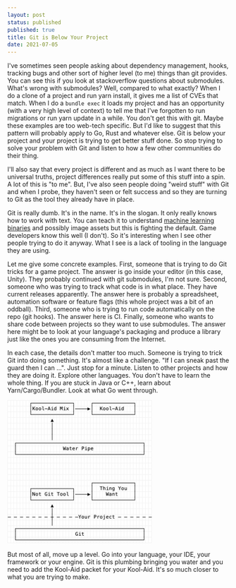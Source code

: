 ```yaml
---
layout: post
status: published
published: true
title: Git is Below Your Project
date: 2021-07-05
---
```


I've sometimes seen people asking about dependency management, hooks, tracking bugs and other sort of higher level (to me) things than git provides.  You can see this if you look at stackoverflow questions about submodules.  What's wrong with submodules?  Well, compared to what exactly?  When I do a clone of a project and run yarn install, it gives me a list of CVEs that match.  When I do a `bundle exec` it loads my project and has an opportunity (with a very high level of context) to tell me that I've forgotten to run migrations or run yarn update in a while.  You don't get this with git.  Maybe these examples are too web-tech specific.  But I'd like to suggest that this pattern will probably apply to Go, Rust and whatever else.  Git is below your project and your project is trying to get better stuff done.  So stop trying to solve your problem with Git and listen to how a few other communities do their thing.

I'll also say that every project is different and as much as I want there to be universal truths, project differences really put some of this stuff into a spin.  A lot of this is "to me".  But, I've also seen people doing "weird stuff" with Git and when I probe, they haven't seen or felt success and so they are turning to Git as the tool they already have in place.

Git is really dumb.  It's in the name.  It's in the slogan.  It only really knows how to work with text.  You can teach it to understand [machine learning binaries](https://dvc.org/) and possibly image assets but this is fighting the default.  Game developers know this well (I don't).  So it's interesting when I see other people trying to do it anyway.  What I see is a lack of tooling in the language they are using.

Let me give some concrete examples.  First, someone that is trying to do Git tricks for a game project.  The answer is go inside your editor (in this case, Unity).  They probably continued with git submodules, I'm not sure.  Second, someone who was trying to track what code is in what place.  They have current releases apparently.  The answer here is probably a spreadsheet, automation software or feature flags (this whole project was a bit of an oddball).  Third, someone who is trying to run code automatically on the repo (git hooks).  The answer here is CI.  Finally, someone who wants to share code between projects so they want to use submodules.  The answer here might be to look at your language's packaging and produce a library just like the ones you are consuming from the Internet.

In each case, the details don't matter too much.  Someone is trying to trick Git into doing something.  It's almost like a challenge.  "If I can sneak past the guard then I can ...".  Just stop for a minute.  Listen to other projects and how they are doing it.  Explore other languages.  You don't have to learn the whole thing.  If you are stuck in Java or C++, learn about Yarn/Cargo/Bundler.  Look at what Go went through.

<img alt="git is a water pipe" style="margin: auto; width: 65%; " src="/uploads/2021/kool-aid.png" />

But most of all, move up a level.  Go into your language, your IDE, your framework or your engine.  Git is this plumbing bringing you water and you need to add the Kool-Aid packet for your Kool-Aid.  It's so much closer to what you are trying to make.
